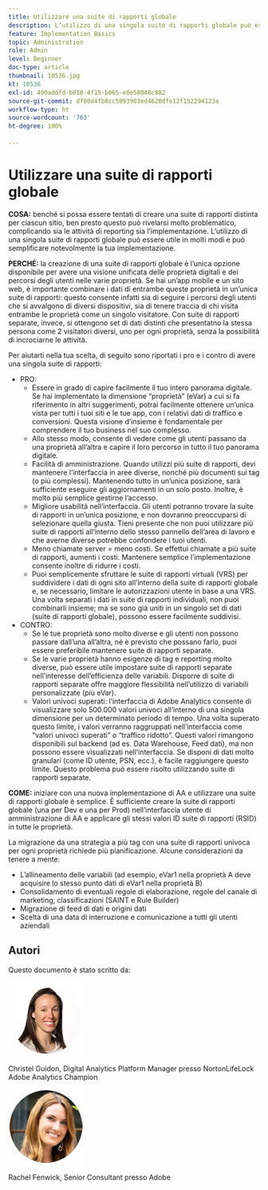 ```yaml
---
title: Utilizzare una suite di rapporti globale
description: L’utilizzo di una singola suite di rapporti globale può essere utile in molti modi e può semplificare notevolmente la tua implementazione.
feature: Implementation Basics
topic: Administration
role: Admin
level: Beginner
doc-type: article
thumbnail: 10536.jpg
kt: 10536
exl-id: 490addfd-b810-4f15-b065-e0e58048c882
source-git-commit: df00d4fb8cc5093903ed4628dfe12f152294123a
workflow-type: ht
source-wordcount: '763'
ht-degree: 100%

---
```


# Utilizzare una suite di rapporti globale

**COSA:** benché si possa essere tentati di creare una suite di rapporti distinta per ciascun sitio, ben presto questo può rivelarsi molto problematico, complicando sia le attività di reporting sia l’implementazione. L’utilizzo di una singola suite di rapporti globale può essere utile in molti modi e può semplificare notevolmente la tua implementazione.

**PERCHÉ:** la creazione di una suite di rapporti globale è l’unica opzione disponibile per avere una visione unificata delle proprietà digitali e dei percorsi degli utenti nelle varie proprietà. Se hai un’app mobile e un sito web, è importante combinare i dati di entrambe queste proprietà in un’unica suite di rapporti: questo consente infatti sia di seguire i percorsi degli utenti che si avvalgono di diversi dispositivi, sia di tenere traccia di chi visita entrambe le proprietà come un singolo visitatore. Con suite di rapporti separate, invece, si ottengono set di dati distinti che presentatno la stessa persona come 2 visitatori diversi, uno per ogni proprietà, senza la possibilità di incrociarne le attività.

Per aiutarti nella tua scelta, di seguito sono riportati i pro e i contro di avere una singola suite di rapporti:

* PRO:
   * Essere in grado di capire facilmente il tuo intero panorama digitale. Se hai implementato la dimensione “proprietà” (eVar) a cui si fa riferimento in altri suggerimenti, potrai facilmente ottenere un’unica vista per tutti i tuoi siti e le tue app, con i relativi dati di traffico e conversioni. Questa visione d’insieme è fondamentale per comprendere il tuo business nel suo complesso.
   * Allo stesso modo, consente di vedere come gli utenti passano da una proprietà all’altra e capire il loro percorso in tutto il tuo panorama digitale.
   * Facilità di amministrazione. Quando utilizzi più suite di rapporti, devi mantenere l’interfaccia in aree diverse, nonché più documenti sui tag (o più complessi). Mantenendo tutto in un’unica posizione, sarà sufficiente eseguire gli aggiornamenti in un solo posto. Inoltre, è molto più semplice gestirne l’accesso.
   * Migliore usabilità nell’interfaccia. Gli utenti potranno trovare la suite di rapporti in un’unica posizione, e non dovranno preoccuparsi di selezionare quella giusta. Tieni presente che non puoi utilizzare più suite di rapporti all’interno dello stesso pannello dell’area di lavoro e che averne diverse potrebbe confondere i tuoi utenti.
   * Meno chiamate server = meno costi. Se effettui chiamate a più suite di rapporti, aumenti i costi. Mantenere semplice l’implementazione consente inoltre di ridurre i costi.
   * Puoi semplicemente sfruttare le suite di rapporti virtuali (VRS) per suddividere i dati di ogni sito all’interno della suite di rapporti globale e, se necessario, limitare le autorizzazioni utente in base a una VRS. Una volta separati i dati in suite di rapporti individuali, non puoi combinarli insieme; ma se sono già uniti in un singolo set di dati (suite di rapporti globale), possono essere facilmente suddivisi.
* CONTRO:
   * Se le tue proprietà sono molto diverse e gli utenti non possono passare dall’una all’altra, né è previsto che possano farlo, puoi essere preferibile mantenere suite di rapporti separate.
   * Se le varie proprietà hanno esigenze di tag e reporting molto diverse, può essere utile impostare suite di rapporti separate nell’interesse dell’efficienza delle variabili. Disporre di suite di rapporti separate offre maggiore flessibilità nell’utilizzo di variabili personalizzate (più eVar).
   * Valori univoci superati: l’interfaccia di Adobe Analytics consente di visualizzare solo 500.000 valori univoci all’interno di una singola dimensione per un determinato periodo di tempo. Una volta superato questo limite, i valori verranno raggruppati nell’interfaccia come “valori univoci superati” o “traffico ridotto”. Questi valori rimangono disponibili sul backend (ad es. Data Warehouse, Feed dati), ma non possono essere visualizzati nell’interfaccia. Se disponi di dati molto granulari (come ID utente, PSN, ecc.), è facile raggiungere questo limite. Questo problema può essere risolto utilizzando suite di rapporti separate.

**COME:** iniziare con una nuova implementazione di AA e utilizzare una suite di rapporti globale è semplice. È sufficiente creare la suite di rapporti globale (una per Dev e una per Prod) nell’interfaccia utente di amministrazione di AA e applicare gli stessi valori ID suite di rapporti (RSID) in tutte le proprietà.

La migrazione da una strategia a più tag con una suite di rapporti univoca per ogni proprietà richiede più pianificazione. Alcune considerazioni da tenere a mente:

* L’allineamento delle variabili (ad esempio, eVar1 nella proprietà A deve acquisire lo stesso punto dati di eVar1 nella proprietà B)
* Consolidamento di eventuali regole di elaborazione, regole del canale di marketing, classificazioni (SAINT e Rule Builder)
* Migrazione di feed di dati e origini dati
* Scelta di una data di interruzione e comunicazione a tutti gli utenti aziendali

## Autori

Questo documento è stato scritto da:

![Christel Guidon](assets/Christel-Headshot-150.png)

Christel Guidon, Digital Analytics Platform Manager presso NortonLifeLock 
Adobe Analytics Champion

![Rachel Fenwick](assets/Rachel-Fenwick-150.png)

Rachel Fenwick, Senior Consultant presso Adobe

